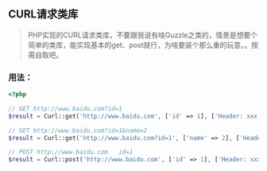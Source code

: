 ## CURL请求类库

> PHP实现的CURL请求类库，不要跟我说有啥Guzzle之类的，情景是想要个简单的类库，能实现基本的get、post就行，为啥要装个那么重的玩意。。按需自取吧。


### 用法：

```php
<?php

// GET http://www.baidu.com?id=1
$result = Curl::get('http://www.baidu.com', ['id' => 1], ['Header: xxx', 'Header1: 111']);

// GET http://www.baidu.com?id=1&name=2
$result = Curl::get('http://www.baidu.com?id=1', ['name' => 2], ['Header: xxx', 'Header1: 111']);

// POST http://www.baidu.com   id=1
$result = Curl::post('http://www.baidu.com', ['id' => 1], ['Header: xxx', 'Header1: 111']);

```
